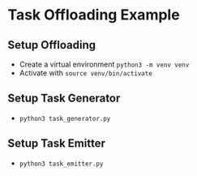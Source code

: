# Task Offloading Example

## Setup Offloading

- Create a virtual environment `python3 -m venv venv`
- Activate with `source venv/bin/activate`

## Setup Task Generator

- `python3 task_generator.py`

## Setup Task Emitter

- `python3 task_emitter.py`


